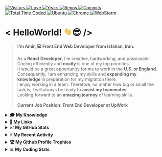 <div>
  <a href="https://github.com/antonkomarev/github-profile-views-counter">
    <img alt="Visitors" title="Times my Page Visited" src="https://komarev.com/ghpvc/?username=Amir-Pourhadi&label=Visitors&color=blueviolet" />
  </a>
  <a href="https://github.com/chetanraj/awesome-github-badges">
    <img alt="Love" title="Always Coding with Love <3" src="https://img.shields.io/badge/Code_with-Love-red?logo=southwestairlines" />
  </a> 
  <a href="https://badges.pufler.dev">
    <img alt="Years" title="Years I am Coding" src="https://badges.pufler.dev/years/Amir-Pourhadi?color=orange&logo=dreamstime&logoColor=white" />
  </a>
  <a href="https://github.com/Amir-Pourhadi?tab=repositories">
    <img alt="Repos" title="My Repositories" src="https://badges.pufler.dev/repos/Amir-Pourhadi?color=success&logo=github" />
  </a>
  <a href="https://badges.pufler.dev">
    <img alt="Commits" title="My Commits" src="https://badges.pufler.dev/commits/monthly/Amir-Pourhadi?color=green&logo=hotjar&logoColor=white" />
  </a>
  <br>
  <a href="https://wakatime.com/AmirPourhadi">
    <img src="https://wakatime.com/badge/user/547ff532-32f5-41bf-aba6-cbc2785b8253.svg" alt="Total Time Coded" />
  </a>
  <a href="https://microsoft.com/software-download/windows11">
    <img alt="Ubuntu" title="Using Windows 11" src="https://img.shields.io/badge/Windows_11-004Fe1?logo=windows&logoColor=white" />
  </a>
  <a href="https://google.com/chrome" >
    <img alt="Chrome" title="My Browser" src="https://img.shields.io/badge/Google_Chrome-E62D2A?logo=GoogleChrome&logoColor=white" />
  </a>
  <a href="https://jetbrains.com/webstorm">
    <img alt="WebStorm" title="My Editor" src="https://img.shields.io/badge/WebStorm-2086D7?logo=WebStorm&logoColor=white" />
  </a>
</div>

<h1> < HelloWorld! <img src="./images/Wave.gif" width="27" alt="wave">😎 /> </h1>

> **I'm Amir, 💻 Front End Web Developer from Isfahan, Iran.**\
\
> As a **React Developer**, I'm creative, hardworking, and passionate.\
> Coding efficiently and **neatly** is one of my top priorities.\
> It would be a great opportunity for me to work in the **U.S. or England**.\
> Consequently, I am enhancing my skills and **expanding my knowledge** in preparation for my migration there.\
> I enjoy working in a team. Therefore, no matter how big or small the task is, I will always be ready to **assist my teammates**.\
> Looking forward to an **amazing journey** of learning skills.\
\
> **Current Job Position**: **Front End Developer at UpWork**

<details>
  <summary><b>🎓 My Knowledge</b></summary><br>

  <a href="https://linux.com">
    <img alt="Linux" title="Linux is a Family of Open-source Unix-like Operating Systems Based on the Linux Kernel" src="https://img.shields.io/badge/Linux-FCC624?style=flat-square&logo=linux&logoColor=black" />
  </a>
  <a href="https://edclub.com/typingclub">
    <img alt="Fast Typing" title="10 Finger Typing" src="https://img.shields.io/badge/Fas_Typing-important?style=flat-square&logo=speedtest&logoColor=white" />
  </a>
  <a href="https://prettier.io">
    <img alt="Prettier" title="Code Formatter" src="https://img.shields.io/badge/Prettier-F7B93E?style=flat-square&logo=prettier&logoColor=white" />
  </a>
  <a href="https://git-scm.com">
    <img alt="Git" title="Version Control System" src="https://img.shields.io/badge/Git-F05032?style=flat-square&logo=git&logoColor=white" />
  </a>
  <a href="https://github.com">
    <img alt="GitHub" title="Best Internet Hosting for VCS" src="https://img.shields.io/badge/Github-181717?style=flat-square&logo=GitHub&logoColor=white" />
  </a>
  <a href="https://gitlab.com">
    <img alt="GitLab" title="An Internet Hosting for VCS" src="https://img.shields.io/badge/GitLab-FCA121?style=flat-square&logo=gitlab" />
  </a>
  <a href="https://bitbucket.org/">
    <img alt="BitBucket" title="Simple Internet Hosting for VCS" src="https://img.shields.io/badge/Bitbucket-%230047B3?style=flat-square&logo=bitbucket&logoColor=white" />
  </a>
  <a href="https://azure.microsoft.com">
    <img alt="Azure" title="A Cloud Computing Platform" src="https://img.shields.io/badge/Azure-008AD7?style=flat-square&logo=microsoft-azure&logoColor=white" />
  </a>
  <br>
  <a href="https://developer.mozilla.org/en-US/docs/Web/HTML">
    <img alt="HTML" title="HyperText Markup Language" src="https://img.shields.io/badge/HTML-E34F26?style=flat-square&logo=html5&logoColor=white" />
  </a>
  <a href="https://developer.mozilla.org/en-US/docs/Web/CSS">
    <img alt="CSS" title="Cascading Style Sheets" src="https://img.shields.io/badge/CSS-1572B6?style=flat-square&logo=css3&logoColor=white" />
  </a>
  <a href="https://sass-lang.com">
    <img alt="Sass" title="A Preprocessor Scripting Language Interpreted Into Cascading Style Sheets" src="https://img.shields.io/badge/Sass-CC6699?style=flat-square&logo=sass&logoColor=white" />
  </a>
  <a href="https://getbootstrap.com">
    <img alt="Bootstrap" title="CSS Framework Directed at Responsive, Mobile-First Front-End Web Development" src="https://img.shields.io/badge/Bootstrap-563D7C?style=flat-square&logo=bootstrap&logoColor=white" />
  </a>
  <a href="https://developer.mozilla.org/en-US/docs/Web/JavaScript">
    <img alt="JS" title="A High-Level, Often Just-in-Time Compiled and Multi-Paradigm Programming Language" src="https://img.shields.io/badge/JavaScript-323330?style=flat-square&logo=javascript&logoColor=F7DF1E" />
  </a>
  <a href="https://typescriptlang.org">
    <img alt="TS" title="TypeScript is a strongly typed programming language that builds on JavaScript, giving you better tooling at any scale." src="https://img.shields.io/badge/TypeScript-007ACC?style=flat-square&logo=typescript&logoColor=white" />
  </a>
  <a href="https://jquery.com">
    <img alt="Jquery" title="A JS Library Designed to Simplify HTML DOM Tree Traversal and Manipulation, Event Handling, CSS Animation and Ajax" src="https://img.shields.io/badge/jQuery-0769AD?style=flat-square&logo=jquery&logoColor=white" />
  </a>
  <a href="https://cypress.io">
    <img alt="Cypress" title="A Frontend Test Automation Tool for Regression Testing of Web Applications" src="https://img.shields.io/badge/Cypress-171717?style=flat-square&logo=cypress&logoColor=white" />
  </a>
  <br>
  <a href="https://reactjs.org">
    <img alt="React" title="A Front-End JS Library for Building User Interfaces or UI Components" src="https://img.shields.io/badge/React-45b8d8?style=flat-square&logo=react&logoColor=white" />
  </a>
  <a href="https://redux.js.org">
    <img alt="Redux" title="A JS Library for Managing and Centralizing Application State" src="https://img.shields.io/badge/Redux-593D88?style=flat-square&logo=redux&logoColor=white" />
  </a>
  <a href="https://npmjs.com">
    <img alt="NPM" title="A Package Manager for JS" src="https://img.shields.io/badge/NPM-CB0000?style=flat-square&logo=npm&logoColor=white" />
  </a>
  <a href="https://reactrouter.com">
    <img alt="React Router" title="A Library to Implement Dynamic Routing in Web Apps" src="https://img.shields.io/badge/React_Router-F44250?style=flat-square&logo=react-router&logoColor=white" />
  </a>
  <a href="https://tanstack.com/query">
    <img alt="React Query" title="A powerful library developed by TanStack that simplifies data fetching and state management in React applications." src="https://img.shields.io/badge/React_Query-FF4154?style=flat-square&logo=react-query&logoColor=white" />
  </a>
  <a href="https://styled-components.com">
    <img alt="Styled-Component" title="A Library Utilize Tagged Template Literals to Style Components" src="https://img.shields.io/badge/Styled--Components-DB7093?style=flat-square&logo=styled-components&logoColor=white" />
  </a>
  <a href="https://tailwindcss.com/">
    <img alt="Tailwindcss" title="An Open Source CSS Framework" src="https://img.shields.io/badge/Tailwind_CSS-38B2AC?style=flat-square&logo=tailwind-css&logoColor=white" />
  </a>
  <br>
  <a href="https://nodejs.org">
    <img alt="NodeJS" title="A Back-End JS Runtime Environment, Runs on the V8 Engine and Executes JS code Outside Web Browser" src="https://img.shields.io/badge/Node.js-43853D?style=flat-square&logo=node.js&logoColor=white" />
  </a>
  <a href="https://babeljs.io">
    <img alt="Babel" title="A Popular TransCompiler for Using Newest Features of JS" src="https://img.shields.io/badge/babel-yellow?style=flat-square&logo=babel&logoColor=white" />
  </a>
  <a href="https://webpack.js.org">
    <img alt="WebPack" title="A JS Module Bundler" src="https://img.shields.io/badge/WebPack-1C78C0?style=flat-square&logo=WebPack&logoColor=white" />
  </a>
  <a href="https://eslint.org">
    <img alt="ESLint" title="A Static Code Analysis Tool for Identifying Problematic Patterns Found in JS Code" src="https://img.shields.io/badge/ESLint-4B32C3?style=flat-square&logo=ESLint&logoColor=white" />
  </a>
  <a href="https://expressjs.com">
    <img alt="Express" title="A Back-End Web Application Framework for Node JS" src="https://img.shields.io/badge/Express.js-404D59?style=flat-square&logo=express&logoColor=white" />
  </a>
  <a href="https://mongodb.com">
    <img alt="MongoDB" title="A NoSQL Database Program" src="https://img.shields.io/badge/MongoDB-4EA94B?style=flat-square&logo=mongodb&logoColor=white" />
  </a>
  <a href="https://postman.com">
    <img alt="Postman" title="An API Testing Application" src="https://img.shields.io/badge/Postman-FF6C37?style=flat-square&logo=postman&logoColor=white" />
  </a>
  <br>
  <a href="https://netlify.com">
    <img alt="Netlify" title="Offers Hosting and Serverless Back-End Services for Web Applications and Static Websites" src="https://img.shields.io/badge/Netlify-00C7B7?style=flat-square&logo=netlify&logoColor=white" />
  </a>
  <a href="https://heroku.com">
    <img alt="Heroku" title="A Cloud Platform as a Service Supporting Several Programming Languages." src="https://img.shields.io/badge/Heroku-430098?style=flat-square&logo=heroku&logoColor=white" />
  </a>
  <a href="https://ubuntu.com">
    <img alt="Ubuntu" title="A Linux Distribution" src="https://img.shields.io/badge/Ubuntu-E95420?style=flat-square&logo=ubuntu&logoColor=white" />
  </a>
  <a href="https://trello.com">
    <img alt="Trello" title="A Web-based Kanban Project Management Application" src="https://img.shields.io/badge/Trello-0079BF?style=flat-square&logo=Trello&logoColor=white" />
  </a>
  <a href="https://figma.com">
    <img alt="Figma" title="A vector graphics editor and prototyping tool" src="https://img.shields.io/badge/Figma-F24E1E?style=flat-square&logo=figma&logoColor=white" />
  </a>
  <a href="https://adobe.com/products/xd.html">
    <img alt="Adobe XD" title="A Vector-Based User Experience Design Tool for Web and Mobile Apps" src="https://img.shields.io/badge/Adobe_XD-470137?style=flat-square&logo=AdobeXD&logoColor=#FF61F6" />
  </a>
  <a href="https://adobe.com/products/photoshop.html">
    <img alt="PhotoShop" title="A Raster Graphics Editor" src="https://img.shields.io/badge/Photoshop-%2331A8FF?style=flat-square&logo=adobephotoshop&logoColor=white" />
  </a>
  <br>
  <a href="https://microsoft.com/en-us/microsoft-365">
    <img alt="Office" title="A Family of Client Software, Server Software, and Services" src="https://img.shields.io/badge/Microsoft_Office-D83B01?style=flat-square&logo=microsoft-office&logoColor=white" />
  </a>
  <a href="https://microsoft.com/en-us/microsoft-365/word">
    <img alt="Word" title="A Word Processing Software" src="https://img.shields.io/badge/Word-2B579A?style=flat-square&logo=microsoft-word&logoColor=white" />
  </a>
  <a href="https://microsoft.com/en-us/microsoft-365/powerpoint">
    <img alt="Powerpoint" title="A Powerful Slide Show Presentation Program" src="https://img.shields.io/badge/PowerPoint-B7472A?style=flat-square&logo=microsoft-powerpoint&logoColor=white" />
  </a>
  <a href="https://microsoft.com/en-us/microsoft-365/excel">
    <img alt="Excel" title="A Spread Sheet to Organize Data and Perform Financial Analysis" src="https://img.shields.io/badge/Excel-217346?style=flat-square&logo=microsoft-excel&logoColor=white" />
  </a>
  <a href="https://microsoft.com/en-us/microsoft-365/access">
    <img alt="Access" title="An Information Management Tool, or Relational Database, Helps You Store Information for Reference, Reporting and Analysis" src="https://img.shields.io/badge/Access-A4373A?style=flat-square&logo=microsoft-access&logoColor=white" />
  </a>
  <a href="https://microsoft.com/en-us/microsoft-365/outlook">
    <img alt="Outlook" title="A Personal Information Manager Software System" src="https://img.shields.io/badge/Outlook-0072c6?style=flat-square&logo=microsoft-outlook&logoColor=white" />
  </a>
  <a href="https://app.powerbi.com">
    <img alt="Power Bi" title="An Interactive Data Visualization Software Product with a Primary Focus on Business Intelligence" src="https://img.shields.io/badge/Power_Bi-e9b51c?style=flat-square&logo=powerbi&logoColor=white" />
  </a>
</details>

<details>
  <summary><b>🔗 My Links</b></summary><br>
  <div align="center">
    <a href="https://t.me/AmirPourhadiOfficial">
      <img height="40" alt="Telegram" title="Telegram" src="./images/telegram.svg" />
    </a>
    &nbsp;&nbsp;
    <a href="mailto:Alex.CE1379@Gmail.com">
      <img height="40" alt="Gmail" title="Gmail" src="./images/gmail.svg" />
    </a>
    &nbsp;&nbsp;
    <a href="https://linkedin.com/in/amirpourhadi">
      <img height="40" alt="LinkedIn" title="LinkedIn" src="./images/linkedin.svg" />
    </a>
    &nbsp;&nbsp;
    <a href="https://instagram.com/_amir_pourhadi">
      <img height="40" alt="Instagram" title="Instagram" src="./images/instagram.svg" />
    </a>
    &nbsp;&nbsp;
    <a href="https://facebook.com/AmirPourhadiOfficial">
      <img height="40" alt="Facebook" title="Facebook" src="./images/facebook.svg" />
    </a>
    &nbsp;&nbsp;
    <a href="https://x.com/AmirPourhadi">
      <img height="40" alt="X" title="X" src="./images/X.svg" />
    </a>
    &nbsp;&nbsp;
    <a href="https://freecodecamp.org/amirpourhadi">
      <img height="40" alt="FreeCodeCamp" title="FreeCodeCamp" src="./images/fcc.svg" />
    </a>
    &nbsp;&nbsp;
    <a href="https://sololearn.com/profile/19964067">
      <img height="40" alt="SoloLearn" title="SoloLearn" src="./images/sololearn.svg" />
    </a>
    &nbsp;&nbsp;
    <a href="https://steamcommunity.com/id/AmirPourhadi">
      <img height="40" alt="Steam" title="Steam" src="./images/steam.svg" />
    </a>
    &nbsp;&nbsp;
    <a href="https://discordapp.com/users/782137480475574272">
      <img height="40" alt="Discord" title="Discord" src="./images/discord.svg" />
    </a>
  </div>
</details>

<details>
  <summary><b>📈 My GitHub Stats</b></summary><br>

  <div>
    <a href="https://github-readme-stats.vercel.app">
      <img alt="GitHub Stats" height="160" src="https://github-readme-stats.vercel.app/api?username=Amir-Pourhadi&theme=radical&hide_border=true&count_private=true&show_icons=true" />
    </a>
    <a href="https://github.com/DenverCoder1/github-readme-streak-stats">
      <img height="161" alt="Streak Stats" src="https://github-readme-streak-stats.herokuapp.com?user=Amir-Pourhadi&theme=radical&hide_border=true" />
    </a>
  </div>
  <div>
    <a href="https://github-readme-stats.vercel.app">
      <img align="center" alt="Top Languages" src="https://github-readme-stats.vercel.app/api/top-langs/?username=Amir-Pourhadi&theme=radical&hide_border=true&layout=compact" />
    </a>
    <a href="https://wakatime.com/AmirPourhadi">
      <img align="center" alt="Wakatime Stats" height="156" src="https://github-readme-stats.vercel.app/api/wakatime?username=AmirPourhadi&theme=radical&hide_border=true&langs_count=6&layout=compact" />
    </a>
  </div>
</details>

<details>
  <summary><b>⚡ My Recent Activity</b></summary><br>

<!--RECENT_ACTIVITY:start-->
1. 📔 Created new repository [Amir-Pourhadi/MC-LogChecker](https://github.com/Amir-Pourhadi/MC-LogChecker)
2. 📔 Created new repository [Amir-Pourhadi/FT-Report](https://github.com/Amir-Pourhadi/FT-Report)
3. ❌ Closed PR [#1](https://github.com/fatemeh79sargolzaii/homework1/pull/1) in [fatemeh79sargolzaii/homework1](https://github.com/fatemeh79sargolzaii/homework1)
4. ❌ Closed PR [#2](https://github.com/banirezaie/js-2-1/pull/2) in [banirezaie/js-2-1](https://github.com/banirezaie/js-2-1)
<!--RECENT_ACTIVITY:end-->

</details>

<details>
  <summary><b>🏆 My Github Profile Trophies</b></summary><br>

  <a href="https://github.com/ryo-ma/github-profile-trophy">
    <img alt="GitHub Trophy" src="https://github-profile-trophy.vercel.app/?username=Amir-Pourhadi&theme=radical&margin-w=30&no-frame=true" />
  </a>
</details>

<details>
  <summary><b>📊 My Coding Stats</b></summary><br>

<!--START_SECTION:waka-->
![Code Time](http://img.shields.io/badge/Code%20Time-1%2C942%20hrs%203%20mins-blue)

![Lines of code](https://img.shields.io/badge/From%20Hello%20World%20I%27ve%20Written-364.9%20thousand%20lines%20of%20code-blue)

**I'm a Night 🦉** 

```text
🌞 Morning                351 commits         █████░░░░░░░░░░░░░░░░░░░░   18.27 % 
🌆 Daytime                606 commits         ████████░░░░░░░░░░░░░░░░░   31.55 % 
🌃 Evening                784 commits         ██████████░░░░░░░░░░░░░░░   40.81 % 
🌙 Night                  180 commits         ██░░░░░░░░░░░░░░░░░░░░░░░   09.37 % 
```
📅 **I'm Most Productive on Saturday** 

```text
Monday                   179 commits         ██░░░░░░░░░░░░░░░░░░░░░░░   09.32 % 
Tuesday                  340 commits         ████░░░░░░░░░░░░░░░░░░░░░   17.70 % 
Wednesday                294 commits         ████░░░░░░░░░░░░░░░░░░░░░   15.30 % 
Thursday                 230 commits         ███░░░░░░░░░░░░░░░░░░░░░░   11.97 % 
Friday                   259 commits         ███░░░░░░░░░░░░░░░░░░░░░░   13.48 % 
Saturday                 396 commits         █████░░░░░░░░░░░░░░░░░░░░   20.61 % 
Sunday                   223 commits         ███░░░░░░░░░░░░░░░░░░░░░░   11.61 % 
```


📊 **This Week I Spent My Time On** 

```text
💬 Programming Languages: 
No Activity Tracked This Week

🐱‍💻 Projects: 
No Activity Tracked This Week
```

**I Mostly Code in JavaScript** 

```text
JavaScript               23 repos            ██████████████░░░░░░░░░░░   57.50 % 
HTML                     10 repos            ██████░░░░░░░░░░░░░░░░░░░   25.00 % 
TypeScript               3 repos             ██░░░░░░░░░░░░░░░░░░░░░░░   07.50 % 
CSS                      3 repos             ██░░░░░░░░░░░░░░░░░░░░░░░   07.50 % 
SCSS                     1 repo              █░░░░░░░░░░░░░░░░░░░░░░░░   02.50 % 
```




 Last Updated on 24/01/2025 00:59:40 UTC
<!--END_SECTION:waka-->

  <a href="https://codewars.com/users/AmirPourhadi">
    <img alt="CodeWars" title="Practice Makes Perfect" src="https://codewars.com/users/AmirPourhadi/badges/large" />
  </a><br>

[](https://hit.yhype.me/github/profile?user_id=48559675)
</details>
